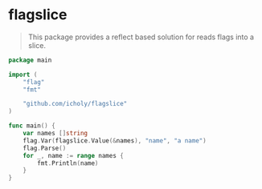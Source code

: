 # flagslice

> This package provides a reflect based solution for reads flags into a slice.

``` go
package main

import (
	"flag"
	"fmt"

	"github.com/icholy/flagslice"
)

func main() {
	var names []string
	flag.Var(flagslice.Value(&names), "name", "a name")
	flag.Parse()
	for _, name := range names {
		fmt.Println(name)
	}
}
```
